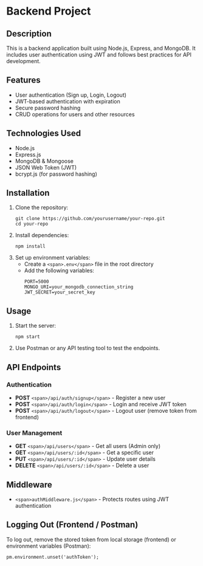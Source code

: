 # Backend Project

## Description

This is a backend application built using Node.js, Express, and MongoDB. It includes user authentication using JWT and follows best practices for API development.

## Features

* User authentication (Sign up, Login, Logout)
* JWT-based authentication with expiration
* Secure password hashing
* CRUD operations for users and other resources

## Technologies Used

* Node.js
* Express.js
* MongoDB & Mongoose
* JSON Web Token (JWT)
* bcrypt.js (for password hashing)

## Installation

1. Clone the repository:
   ```
   git clone https://github.com/yourusername/your-repo.git
   cd your-repo
   ```
2. Install dependencies:
   ```
   npm install
   ```
3. Set up environment variables:
   * Create a `<span>.env</span>` file in the root directory
   * Add the following variables:
     ```
     PORT=5000
     MONGO_URI=your_mongodb_connection_string
     JWT_SECRET=your_secret_key
     ```

## Usage

1. Start the server:
   ```
   npm start
   ```
2. Use Postman or any API testing tool to test the endpoints.

## API Endpoints

### Authentication

* **POST** `<span>/api/auth/signup</span>` - Register a new user
* **POST** `<span>/api/auth/login</span>` - Login and receive JWT token
* **POST** `<span>/api/auth/logout</span>` - Logout user (remove token from frontend)

### User Management

* **GET** `<span>/api/users</span>` - Get all users (Admin only)
* **GET** `<span>/api/users/:id</span>` - Get a specific user
* **PUT** `<span>/api/users/:id</span>` - Update user details
* **DELETE** `<span>/api/users/:id</span>` - Delete a user

## Middleware

* `<span>authMiddleware.js</span>` - Protects routes using JWT authentication

## Logging Out (Frontend / Postman)

To log out, remove the stored token from local storage (frontend) or environment variables (Postman):

```
pm.environment.unset('authToken');
```
